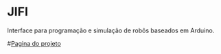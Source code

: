JIFI
==============

Interface para programação e simulação de robôs baseados em Arduino.

#[Pagina do projeto](https://petrobo.github.com)
